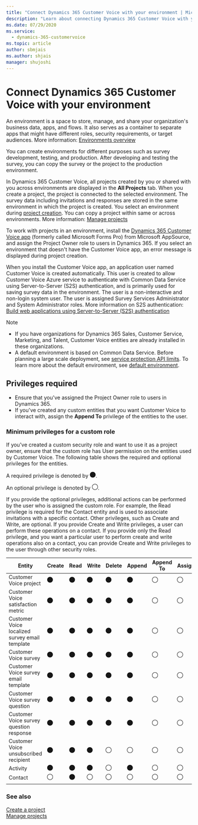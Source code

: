 ```yaml
---
title: "Connect Dynamics 365 Customer Voice with your environment | MicrosoftDocs"
description: "Learn about connecting Dynamics 365 Customer Voice with your environment"
ms.date: 07/29/2020
ms.service: 
  - dynamics-365-customervoice
ms.topic: article
author: sbmjais
ms.author: shjais
manager: shujoshi
---
```


# Connect Dynamics 365 Customer Voice with your environment

An environment is a space to store, manage, and share your organization's business data, apps, and flows. It also serves as a container to separate apps that might have different roles, security requirements, or target audiences. More information: [Environments overview](https://docs.microsoft.com/power-platform/admin/environments-overview)

You can create environments for different purposes such as survey development, testing, and production. After developing and testing the survey, you can copy the survey or the project to the production environment.

In  Dynamics 365 Customer Voice, all projects created by you or shared with you across environments are displayed in the **All Projects** tab. When you create a project, the project is connected to the selected environment. The survey data including invitations and responses are stored in the same environment in which the project is created. You select an environment during [project creation](create-project.md). You can copy a project within same or across environments. More information: [Manage projects](manage-projects.md)

To work with projects in an environment, install the [Dynamics 365 Customer Voice app](https://appsource.microsoft.com/en-us/product/dynamics-365/mscrm.shimla?tab=Overview) (formerly called Microsoft Forms Pro) from Microsoft AppSource, and assign the Project Owner role to users in Dynamics 365. If you select an environment that doesn't have the Customer Voice app, an error message is displayed during project creation.

When you install the Customer Voice app, an application user named Customer Voice is created automatically. This user is created to allow Customer Voice Azure service to authenticate with Common Data Service using Server-to-Server (S2S) authentication, and is primarily used for saving survey data in the environment. The user is a non-interactive and non-login system user. The user is assigned Survey Services Administrator and System Administrator roles. More information on S2S authentication: [Build web applications using Server-to-Server (S2S) authentication](https://docs.microsoft.com/powerapps/developer/common-data-service/build-web-applications-server-server-s2s-authentication)

> [!NOTE]
> - If you have organizations for Dynamics 365 Sales, Customer Service, Marketing, and Talent, Customer Voice entities are already installed in these organizations.
> - A default environment is based on Common Data Service. Before planning a large scale deployment, see [service protection API limits](https://docs.microsoft.com/powerapps/developer/common-data-service/api-limits). To learn more about the default environment, see [default environment](https://docs.microsoft.com/power-platform/admin/environments-overview#the-default-environment).

## Privileges required

- Ensure that you've assigned the Project Owner role to users in Dynamics 365.
- If you've created any custom entities that you want Customer Voice to interact with, assign the **Append To** privilege of the entities to the user.

### Minimum privileges for a custom role

If you've created a custom security role and want to use it as a project owner, ensure that the custom role has User permission on the entities used by Customer Voice. The following table shows the required and optional privileges for the entities.

A required privilege is denoted by ![Required](media/required-icon.png "Required").

An optional privilege is denoted by ![Optional](media/optional-icon.png "Optional").

If you provide the optional privileges, additional actions can be performed by the user who is assigned the custom role. For example, the Read privilege is required for the Contact entity and is used to associate invitations with a specific contact. Other privileges, such as Create and Write, are optional. If you provide Create and Write privileges, a user can perform these operations on a contact. If you provide only the Read privilege, and you want a particular user to perform create and write operations also on a contact, you can provide Create and Write privileges to the user through other security roles.

|Entity                            |Create   |Read     |Write    |Delete   |Append   |Append To|Assign |Share   |
|----------------------------------|---------|---------|---------|---------|---------|--------|--------|--------|
|Customer Voice project      |![Required](media/required-icon.png "Required") |![Required](media/required-icon.png "Required") |![Required](media/required-icon.png "Required") |![Required](media/required-icon.png "Required") |![Required](media/required-icon.png "Required") |![Optional](media/optional-icon.png "Optional")|![Optional](media/optional-icon.png "Optional")|![Optional](media/optional-icon.png "Optional")|
|Customer Voice satisfaction metric    |![Required](media/required-icon.png "Required") |![Required](media/required-icon.png "Required") |![Required](media/required-icon.png "Required") |![Required](media/required-icon.png "Required") |![Required](media/required-icon.png "Required") |![Optional](media/optional-icon.png "Optional")|![Optional](media/optional-icon.png "Optional")|![Optional](media/optional-icon.png "Optional")|
|Customer Voice localized survey email template     |![Required](media/required-icon.png "Required") |![Required](media/required-icon.png "Required") |![Required](media/required-icon.png "Required") |![Required](media/required-icon.png "Required") |![Required](media/required-icon.png "Required") |![Optional](media/optional-icon.png "Optional")|![Optional](media/optional-icon.png "Optional")|![Optional](media/optional-icon.png "Optional")|
|Customer Voice survey                  |![Required](media/required-icon.png "Required") |![Required](media/required-icon.png "Required") |![Required](media/required-icon.png "Required") |![Required](media/required-icon.png "Required") |![Required](media/required-icon.png "Required") |![Optional](media/optional-icon.png "Optional")|![Optional](media/optional-icon.png "Optional")|![Optional](media/optional-icon.png "Optional")|
|Customer Voice survey email template   |![Required](media/required-icon.png "Required") |![Required](media/required-icon.png "Required") |![Required](media/required-icon.png "Required") |![Required](media/required-icon.png "Required") |![Required](media/required-icon.png "Required") |![Optional](media/optional-icon.png "Optional")|![Optional](media/optional-icon.png "Optional")|![Optional](media/optional-icon.png "Optional")|
|Customer Voice survey question         |![Required](media/required-icon.png "Required") |![Required](media/required-icon.png "Required") |![Required](media/required-icon.png "Required") |![Required](media/required-icon.png "Required") |![Required](media/required-icon.png "Required") |![Optional](media/optional-icon.png "Optional")|![Optional](media/optional-icon.png "Optional")|![Optional](media/optional-icon.png "Optional")|
|Customer Voice survey question response|![Required](media/required-icon.png "Required") |![Required](media/required-icon.png "Required") |![Required](media/required-icon.png "Required") |![Required](media/required-icon.png "Required") |![Required](media/required-icon.png "Required") |![Optional](media/optional-icon.png "Optional")|![Optional](media/optional-icon.png "Optional")|![Optional](media/optional-icon.png "Optional")|
|Customer Voice unsubscribed recipient  |![Required](media/required-icon.png "Required") |![Required](media/required-icon.png "Required") |![Required](media/required-icon.png "Required") |![Optional](media/optional-icon.png "Optional") |![Optional](media/optional-icon.png "Optional") |![Optional](media/optional-icon.png "Optional")|![Optional](media/optional-icon.png "Optional")|![Optional](media/optional-icon.png "Optional")|
|Activity                          |![Required](media/required-icon.png "Required") |![Required](media/required-icon.png "Required") |![Required](media/required-icon.png "Required") |![Optional](media/optional-icon.png "Optional") |![Required](media/required-icon.png "Required") |![Optional](media/optional-icon.png "Optional")|![Optional](media/optional-icon.png "Optional")|![Optional](media/optional-icon.png "Optional")|
|Contact                           |![Optional](media/optional-icon.png "Optional") |![Required](media/required-icon.png "Required") |![Optional](media/optional-icon.png "Optional") |![Optional](media/optional-icon.png "Optional") |![Optional](media/optional-icon.png "Optional") |![Optional](media/optional-icon.png "Optional")|![Optional](media/optional-icon.png "Optional")|![Optional](media/optional-icon.png "Optional")|
||||||||||

### See also

[Create a project](create-project.md)<br>
[Manage projects](manage-projects.md)<br>
